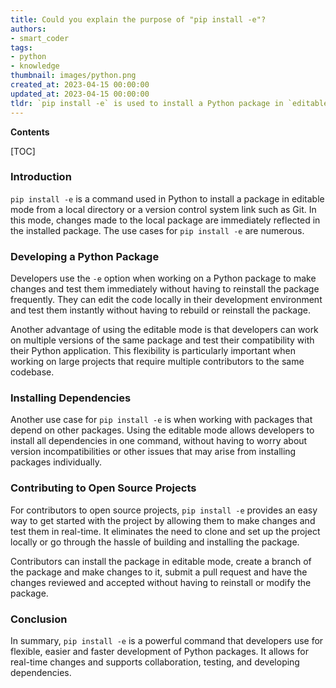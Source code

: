 ```yaml
---
title: Could you explain the purpose of "pip install -e"?
authors:
- smart_coder
tags:
- python
- knowledge
thumbnail: images/python.png
created_at: 2023-04-15 00:00:00
updated_at: 2023-04-15 00:00:00
tldr: `pip install -e` is used to install a Python package in `editable` mode, allowing developers to continuously make changes to the code without having to reinstall it each time.
---
```


**Contents**

[TOC]

### Introduction
`pip install -e` is a command used in Python to install a package in editable mode from a local directory or a version control system link such as Git. In this mode, changes made to the local package are immediately reflected in the installed package. The use cases for `pip install -e` are numerous.

### Developing a Python Package
Developers use the `-e` option when working on a Python package to make changes and test them immediately without having to reinstall the package frequently. They can edit the code locally in their development environment and test them instantly without having to rebuild or reinstall the package. 

Another advantage of using the editable mode is that developers can work on multiple versions of the same package and test their compatibility with their Python application. This flexibility is particularly important when working on large projects that require multiple contributors to the same codebase.

### Installing Dependencies
Another use case for `pip install -e` is when working with packages that depend on other packages. Using the editable mode allows developers to install all dependencies in one command, without having to worry about version incompatibilities or other issues that may arise from installing packages individually.

### Contributing to Open Source Projects
For contributors to open source projects, `pip install -e` provides an easy way to get started with the project by allowing them to make changes and test them in real-time. It eliminates the need to clone and set up the project locally or go through the hassle of building and installing the package. 

Contributors can install the package in editable mode, create a branch of the package and make changes to it, submit a pull request and have the changes reviewed and accepted without having to reinstall or modify the package.

### Conclusion
In summary, `pip install -e` is a powerful command that developers use for flexible, easier and faster development of Python packages. It allows for real-time changes and supports collaboration, testing, and developing dependencies.
